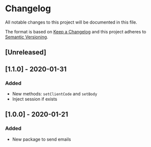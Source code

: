# Changelog

All notable changes to this project will be documented in this file.

The format is based on [Keep a Changelog](http://keepachangelog.com/en/1.0.0/)
and this project adheres to [Semantic Versioning](http://semver.org/spec/v2.0.0.html).

## [Unreleased]

## [1.1.0] - 2020-01-31
### Added
- New methods: `setClientCode` and `setBody`
- Inject session if exists

## [1.0.0] - 2020-01-21
### Added
- New package to send emails
